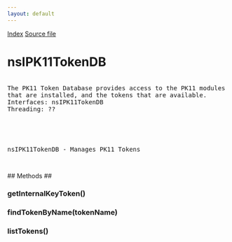 ```yaml
---
layout: default
---
```

<div id='links'><a href="../index.html">Index</a>
<a href="http://dxr.mozilla.org/mozilla-central/source/security/manager/ssl/public/nsIPK11TokenDB.idl">Source file</a>
</div>

# nsIPK11TokenDB #
<pre>  
The PK11 Token Database provides access to the PK11 modules  
that are installed, and the tokens that are available.  
Interfaces: nsIPK11TokenDB  
Threading: ??  
  
</pre><pre>  
nsIPK11TokenDB - Manages PK11 Tokens  
  
</pre>
## Methods ##

### getInternalKeyToken() ###

### findTokenByName(tokenName) ###

### listTokens() ###
